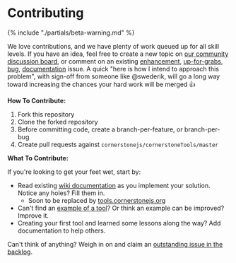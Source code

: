 # Contributing

{% include "./partials/beta-warning.md" %}

We love contributions, and we have plenty of work queued up for all skill levels. If you have an idea, feel free to create a new topic on [our community discussion board](https://groups.google.com/forum/#!forum/cornerstone-platform), or comment on an existing [enhancement](https://github.com/cornerstonejs/cornerstoneTools/issues?q=is%3Aissue+is%3Aopen+label%3Aenhancement), [up-for-grabs](https://github.com/cornerstonejs/cornerstoneTools/issues?q=is%3Aissue+is%3Aopen+label%3A%22up+for+grabs%22), [bug](https://github.com/cornerstonejs/cornerstoneTools/issues?q=is%3Aissue+is%3Aopen+label%3Abug), [documentation](https://github.com/cornerstonejs/cornerstoneTools/labels/documentation) issue. A quick "here is how I intend to approach this problem", with sign-off from someone like @swederik, will go a long way toward increasing the chances your hard work will be merged :+1:

**How To Contribute:**

1. Fork this repository
2. Clone the forked repository
3. Before committing code, create a branch-per-feature, or branch-per-bug
4. Create pull requests against `cornerstonejs/cornerstoneTools/master`

**What To Contribute:**

If you're looking to get your feet wet, start by:

- Read existing [wiki documentation](https://github.com/cornerstonejs/cornerstoneTools/wiki) as you implement your solution. Notice any holes? Fill them in.
  - Soon to be replaced by [tools.cornerstonejs.org](http://tools.cornerstonejs.org/)
- Can't find an [example of a tool](https://rawgit.com/cornerstonejs/cornerstoneTools/master/examples/index.html)? Or think an example can be improved? Improve it.
- Creating your first tool and learned some lessons along the way? Add documentation to help others.

Can't think of anything? Weigh in on and claim an [outstanding issue in the backlog](https://github.com/cornerstonejs/cornerstoneTools/issues).
